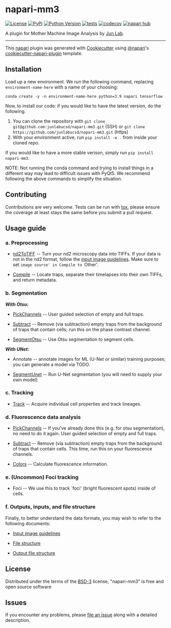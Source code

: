 # napari-mm3

[![License](https://img.shields.io/pypi/l/napari-mm3.svg?color=green)](https://github.com/ahirsharan/napari-mm3/raw/main/LICENSE)
[![PyPI](https://img.shields.io/pypi/v/napari-mm3.svg?color=green)](https://pypi.org/project/napari-mm3)
[![Python Version](https://img.shields.io/pypi/pyversions/napari-mm3.svg?color=green)](https://python.org)
[![tests](https://github.com/ahirsharan/napari-mm3/workflows/tests/badge.svg)](https://github.com/ahirsharan/napari-mm3/actions)
[![codecov](https://codecov.io/gh/ahirsharan/napari-mm3/branch/main/graph/badge.svg)](https://codecov.io/gh/ahirsharan/napari-mm3)
[![napari hub](https://img.shields.io/endpoint?url=https://api.napari-hub.org/shields/napari-mm3)](https://napari-hub.org/plugins/napari-mm3)

A plugin for Mother Machine Image Analysis by [Jun Lab](https://jun.ucsd.edu/).

----------------------------------

This [napari] plugin was generated with [Cookiecutter] using [@napari]'s [cookiecutter-napari-plugin] template.

<!--
Don't miss the full getting started guide to set up your new package:
https://github.com/napari/cookiecutter-napari-plugin#getting-started

and review the napari docs for plugin developers:
https://napari.org/plugins/stable/index.html
-->

## Installation

Load up a new environment. We run the following command, replacing `environment-name-here` with a name of your choosing:

`conda create -y -n environment-name-here python=3.9 napari tensorflow` 

Now, to install our code: if you would like to have the latest version, do the following.

1. You can clone the repository with `git clone git@github.com:junlabucsd/napari-mm3.git` (SSH) or `git clone https://github.com/junlabucsd/napari-mm3.git` (https)
2. With your environment active, run `pip install -e .` from inside your cloned repo.

If you would like to have a more stable verison, simply run `pip install napari-mm3`.

NOTE:
Not running the conda command and trying to install things in a different way may lead to difficult issues with PyQt5. 
We recommend following the above commands to simplify the situation.

## Contributing

Contributions are very welcome. Tests can be run with [tox], please ensure
the coverage at least stays the same before you submit a pull request.

## Usage guide

### a. Preprocessing

* [nd2ToTIFF](/docs/nd2totiff-widget.md) -- Turn your nd2 microscopy data into TIFFs. If your data is not in the nd2 format, follow the [input image guidelines](/docs/input-images-guidelines.md). Make sure to set `image source' in Compile to `Other'.

* [Compile](/docs/compile-widget.md) -- Locate traps, separate their timelapses into their own TIFFs, and return metadata.

### b. Segmentation

___With Otsu:___

* [PickChannels](/docs/pickchannels-widget.md) -- User guided selection of empty and full traps.

* [Subtract](/docs/subtract-widget.md) -- Remove (via subtraction) empty traps from the background of traps that contain cells; run this on the phase contrast channel.

* [SegmentOtsu](/docs/segmentotsu-widget.md) -- Use Otsu segmentation to segment cells.

___With UNet:___

* Annotate -- annotate images for ML (U-Net or similar) training purposes; you can generate a model via TODO.

* [SegmentUnet](/docs/segmentunet-widget.md) -- Run U-Net segmentation (you will need to supply your own model)

### c. Tracking

* [Track](/docs/track-widget.md) -- Acquire individual cell properties and track lineages.

### d. Fluorescence data analysis

* [PickChannels](/docs/pickchannels-widget.md) -- If you've already done this (e.g. for otsu segmentation), no need to do it again. User guided selection of empty and full traps. 

* [Subtract](/docs/subtract-widget.md) -- Remove (via subtraction) empty traps from the background of traps that contain cells. This time, run this on your fluorescence channels.

* [Colors](/docs/colors-widget.md) -- Calculate fluorescence information.

### e. (Uncommon) Foci tracking

* Foci -- We use this to track `foci' (bright fluorescent spots) inside of cells.


### f. Outputs, inputs, and file structure
Finally, to better understand the data formats, you may wish to refer to the following documents:

* [Input image guidelines](/docs/input-images-guidelines.md)

* [File structure](/docs/file-structure.md)

* [Output file structure](/docs/Cell-class-docs.md)

## License

Distributed under the terms of the [BSD-3] license,
"napari-mm3" is free and open source software

## Issues

If you encounter any problems, please [file an issue] along with a detailed description.

[napari]: https://github.com/napari/napari
[Cookiecutter]: https://github.com/audreyr/cookiecutter
[@napari]: https://github.com/napari
[MIT]: http://opensource.org/licenses/MIT
[BSD-3]: http://opensource.org/licenses/BSD-3-Clause
[GNU GPL v3.0]: http://www.gnu.org/licenses/gpl-3.0.txt
[GNU LGPL v3.0]: http://www.gnu.org/licenses/lgpl-3.0.txt
[Apache Software License 2.0]: http://www.apache.org/licenses/LICENSE-2.0
[Mozilla Public License 2.0]: https://www.mozilla.org/media/MPL/2.0/index.txt
[cookiecutter-napari-plugin]: https://github.com/napari/cookiecutter-napari-plugin

[file an issue]: https://github.com/ahirsharan/napari-mm3/issues

[napari]: https://github.com/napari/napari
[tox]: https://tox.readthedocs.io/en/latest/
[pip]: https://pypi.org/project/pip/
[PyPI]: https://pypi.org/
